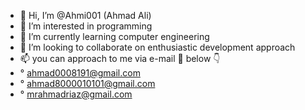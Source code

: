 - 👋 Hi, I’m @Ahmi001 (Ahmad Ali)
- 👀 I’m interested in programming
- 🌱 I’m currently learning computer engineering 
- 💞️ I’m looking to collaborate on enthusiastic development approach 
- 📫 you can approach to me via e-mail 📩 below 👇
- ° ahmad0008191@gmail.com
- ° ahmad8000010101@gmail.com
- ° mrahmadriaz@gmail.com

<!---
Ahmi001/Ahmi001 is a ✨ special ✨ repository because its `README.md` (this file) appears on your GitHub profile.
You can click the Preview link to take a look at your changes.
--->
